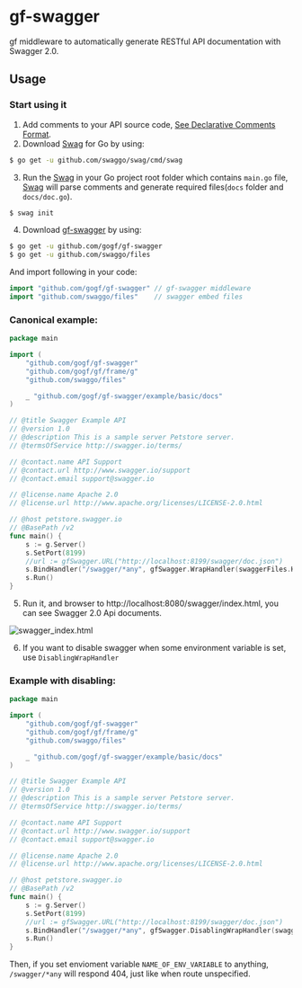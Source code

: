 # gf-swagger

gf middleware to automatically generate RESTful API documentation with Swagger 2.0.

## Usage

### Start using it
1. Add comments to your API source code, [See Declarative Comments Format](https://swaggo.github.io/swaggo.io/declarative_comments_format/).
2. Download [Swag](https://github.com/swaggo/swag) for Go by using:
```sh
$ go get -u github.com/swaggo/swag/cmd/swag
```

3. Run the [Swag](https://github.com/swaggo/swag) in your Go project root folder which contains `main.go` file, [Swag](https://github.com/swaggo/swag) will parse comments and generate required files(`docs` folder and `docs/doc.go`).
```sh
$ swag init
```
4. Download [gf-swagger](https://github.com/gogf/gf-swagger) by using:
```sh
$ go get -u github.com/gogf/gf-swagger
$ go get -u github.com/swaggo/files
```
And import following in your code:

```go
import "github.com/gogf/gf-swagger" // gf-swagger middleware
import "github.com/swaggo/files"    // swagger embed files

```

### Canonical example:

```go
package main

import (
	"github.com/gogf/gf-swagger"
	"github.com/gogf/gf/frame/g"
	"github.com/swaggo/files"

	_ "github.com/gogf/gf-swagger/example/basic/docs"
)

// @title Swagger Example API
// @version 1.0
// @description This is a sample server Petstore server.
// @termsOfService http://swagger.io/terms/

// @contact.name API Support
// @contact.url http://www.swagger.io/support
// @contact.email support@swagger.io

// @license.name Apache 2.0
// @license.url http://www.apache.org/licenses/LICENSE-2.0.html

// @host petstore.swagger.io
// @BasePath /v2
func main() {
	s := g.Server()
	s.SetPort(8199)
	//url := gfSwagger.URL("http://localhost:8199/swagger/doc.json")
	s.BindHandler("/swagger/*any", gfSwagger.WrapHandler(swaggerFiles.Handler))
	s.Run()
}
```

5. Run it, and browser to http://localhost:8080/swagger/index.html, you can see Swagger 2.0 Api documents.

![swagger_index.html](https://user-images.githubusercontent.com/8943871/60704329-b7ab0680-9f36-11e9-9184-5c638c05e9c5.png)

6. If you want to disable swagger when some environment variable is set, use `DisablingWrapHandler`

### Example with disabling:

```go
package main

import (
	"github.com/gogf/gf-swagger"
	"github.com/gogf/gf/frame/g"
	"github.com/swaggo/files"

	_ "github.com/gogf/gf-swagger/example/basic/docs"
)

// @title Swagger Example API
// @version 1.0
// @description This is a sample server Petstore server.
// @termsOfService http://swagger.io/terms/

// @contact.name API Support
// @contact.url http://www.swagger.io/support
// @contact.email support@swagger.io

// @license.name Apache 2.0
// @license.url http://www.apache.org/licenses/LICENSE-2.0.html

// @host petstore.swagger.io
// @BasePath /v2
func main() {
	s := g.Server()
	s.SetPort(8199)
	//url := gfSwagger.URL("http://localhost:8199/swagger/doc.json")
	s.BindHandler("/swagger/*any", gfSwagger.DisablingWrapHandler(swaggerFiles.Handler, "NAME_OF_ENV_VARIABLE"))
	s.Run()
}
```

Then, if you set envioment variable `NAME_OF_ENV_VARIABLE` to anything, `/swagger/*any`
will respond 404, just like when route unspecified.
